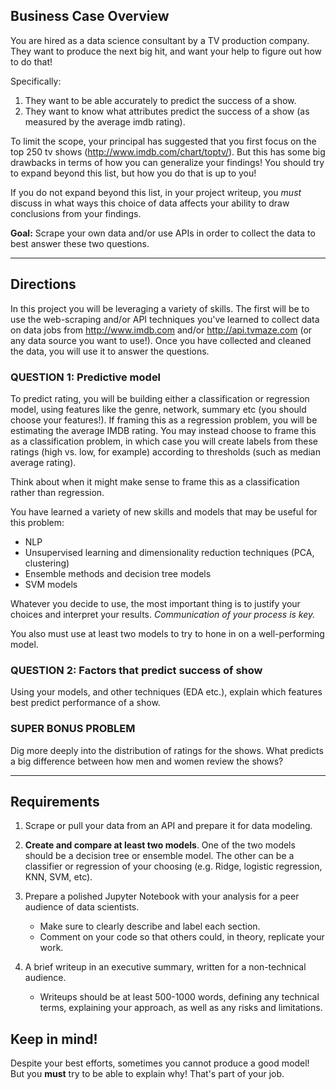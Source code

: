 ## Business Case Overview

You are hired as a data science consultant by a TV production company.  They want to produce the next big hit, and want your help to figure out how to do that!

Specifically:
1. They want to be able accurately to predict the success of a show.
2. They want to know what attributes predict the success of a show (as measured by the average imdb rating).

To limit the scope, your principal has suggested that you first focus on the top 250 tv shows (http://www.imdb.com/chart/toptv/).  But this has some big drawbacks in terms of how you can generalize your findings!  You should try to expand beyond this list, but how you do that is up to you!

If you do not expand beyond this list, in your project writeup, you *must* discuss in what ways this choice of data affects your ability to draw conclusions from your findings.

**Goal:** Scrape your own data and/or use APIs in order to collect the data to best answer these two questions.

---

## Directions

In this project you will be leveraging a variety of skills. The first will be to use the web-scraping and/or API techniques you've learned to collect data on data jobs from http://www.imdb.com and/or http://api.tvmaze.com (or any data source you want to use!). Once you have collected and cleaned the data, you will use it to answer the questions.

### QUESTION 1: Predictive model

To predict rating, you will be building either a classification or regression model, using features like the genre, network, summary etc (you should choose your features!). If framing this as a regression problem, you will be estimating the average IMDB rating. You may instead choose to frame this as a classification problem, in which case you will create labels from these ratings (high vs. low, for example) according to thresholds (such as median average rating).  

Think about when it might make sense to frame this as a classification rather than regression.

You have learned a variety of new skills and models that may be useful for this problem:
- NLP
- Unsupervised learning and dimensionality reduction techniques (PCA, clustering)
- Ensemble methods and decision tree models
- SVM models

Whatever you decide to use, the most important thing is to justify your choices and interpret your results. *Communication of your process is key.*

You also must use at least two models to try to hone in on a well-performing model.

### QUESTION 2: Factors that predict success of show

Using your models, and other techniques (EDA etc.), explain which features best predict performance of a show.


### SUPER BONUS PROBLEM

Dig more deeply into the distribution of ratings for the shows.  What predicts a big difference between how men and women review the shows?

---

## Requirements

1. Scrape or pull your data from an API and prepare it for data modeling. 

2. **Create and compare at least two models**. One of the two models should be a decision tree or ensemble model. The other can be a classifier or regression of your choosing (e.g. Ridge, logistic regression, KNN, SVM, etc).

3. Prepare a polished Jupyter Notebook with your analysis for a peer audience of data scientists.
   - Make sure to clearly describe and label each section.
   - Comment on your code so that others could, in theory, replicate your work.

4. A brief writeup in an executive summary, written for a non-technical audience.
   - Writeups should be at least 500-1000 words, defining any technical terms, explaining your approach, as well as any risks and limitations.


## Keep in mind!

Despite your best efforts, sometimes you cannot produce a good model!  But you **must** try to be able to explain why!  That's part of your job.
